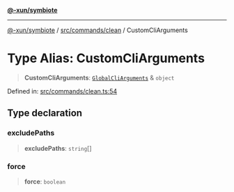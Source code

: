 [**@-xun/symbiote**](../../../../README.md)

***

[@-xun/symbiote](../../../../README.md) / [src/commands/clean](../README.md) / CustomCliArguments

# Type Alias: CustomCliArguments

> **CustomCliArguments**: [`GlobalCliArguments`](../../../configure/type-aliases/GlobalCliArguments.md) & `object`

Defined in: [src/commands/clean.ts:54](https://github.com/Xunnamius/symbiote/blob/16c5abb574a56340fcb49cdcf402702ed3917f82/src/commands/clean.ts#L54)

## Type declaration

### excludePaths

> **excludePaths**: `string`[]

### force

> **force**: `boolean`

